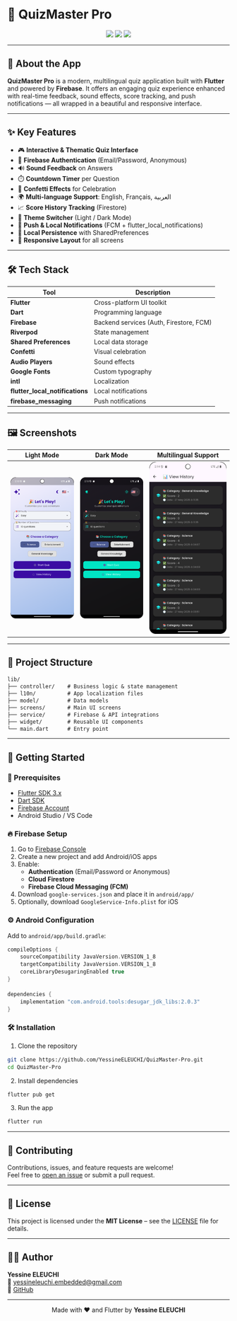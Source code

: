 # 🎯 QuizMaster Pro

<div align="center">

<img src="https://img.shields.io/badge/Flutter-%2302569B.svg?style=for-the-badge&logo=Flutter&logoColor=white" />
<img src="https://img.shields.io/badge/Firebase-%23039BE5.svg?style=for-the-badge&logo=firebase" />
<img src="https://img.shields.io/badge/Dart-%230175C2.svg?style=for-the-badge&logo=dart&logoColor=white" />

</div>

---

## 📱 About the App

**QuizMaster Pro** is a modern, multilingual quiz application built with **Flutter** and powered by **Firebase**. It offers an engaging quiz experience enhanced with real-time feedback, sound effects, score tracking, and push notifications — all wrapped in a beautiful and responsive interface.

---

## ✨ Key Features

- 🎮 **Interactive & Thematic Quiz Interface**
- 🔐 **Firebase Authentication** (Email/Password, Anonymous)
- 🔊 **Sound Feedback** on Answers
- ⏱️ **Countdown Timer** per Question
- 🎉 **Confetti Effects** for Celebration
- 🌍 **Multi-language Support**: English, Français, العربية
- 📈 **Score History Tracking** (Firestore)
- 🌙 **Theme Switcher** (Light / Dark Mode)
- 🔔 **Push & Local Notifications** (FCM + flutter_local_notifications)
- 💾 **Local Persistence** with SharedPreferences
- 📱 **Responsive Layout** for all screens

---

## 🛠️ Tech Stack

| Tool | Description |
|------|-------------|
| **Flutter** | Cross-platform UI toolkit |
| **Dart** | Programming language |
| **Firebase** | Backend services (Auth, Firestore, FCM) |
| **Riverpod** | State management |
| **Shared Preferences** | Local data storage |
| **Confetti** | Visual celebration |
| **Audio Players** | Sound effects |
| **Google Fonts** | Custom typography |
| **intl** | Localization |
| **flutter_local_notifications** | Local notifications |
| **firebase_messaging** | Push notifications |

---

## 🖼️ Screenshots

| Light Mode | Dark Mode | Multilingual Support |
|------------|-----------|----------------------|
| ![Light](screenshots/light.png) | ![Dark](screenshots/dark.png) | ![Lang](screenshots/lang.png) |

---

## 📁 Project Structure

```
lib/
├── controller/    # Business logic & state management
├── l10n/          # App localization files
├── model/         # Data models
├── screens/       # Main UI screens
├── service/       # Firebase & API integrations
├── widget/        # Reusable UI components
└── main.dart      # Entry point
```

---

## 🚀 Getting Started

### 🔧 Prerequisites

- [Flutter SDK 3.x](https://flutter.dev/docs/get-started/install)
- [Dart SDK](https://dart.dev/get-dart)
- [Firebase Account](https://firebase.google.com/)
- Android Studio / VS Code

### 🔥 Firebase Setup

1. Go to [Firebase Console](https://console.firebase.google.com)
2. Create a new project and add Android/iOS apps
3. Enable:
   - **Authentication** (Email/Password or Anonymous)
   - **Cloud Firestore**
   - **Firebase Cloud Messaging (FCM)**
4. Download `google-services.json` and place it in `android/app/`
5. Optionally, download `GoogleService-Info.plist` for iOS

### ⚙️ Android Configuration

Add to `android/app/build.gradle`:

```gradle
compileOptions {
    sourceCompatibility JavaVersion.VERSION_1_8
    targetCompatibility JavaVersion.VERSION_1_8
    coreLibraryDesugaringEnabled true
}

dependencies {
    implementation "com.android.tools:desugar_jdk_libs:2.0.3"
}
```

### 🛠 Installation

1. Clone the repository

```bash
git clone https://github.com/YessineELEUCHI/QuizMaster-Pro.git
cd QuizMaster-Pro
```

2. Install dependencies

```bash
flutter pub get
```

3. Run the app

```bash
flutter run
```

---

## 🤝 Contributing

Contributions, issues, and feature requests are welcome!  
Feel free to [open an issue](https://github.com/YessineELEUCHI/QuizMaster-Pro/issues) or submit a pull request.

---

## 📝 License

This project is licensed under the **MIT License** – see the [LICENSE](LICENSE) file for details.

---

## 👨‍💻 Author

**Yessine ELEUCHI**  
📧 yessineleuchi.embedded@gmail.com  
🔗 [GitHub](https://github.com/YessineELEUCHI)

---

<div align="center">
Made with ❤️ and Flutter by <strong>Yessine ELEUCHI</strong>
</div>
